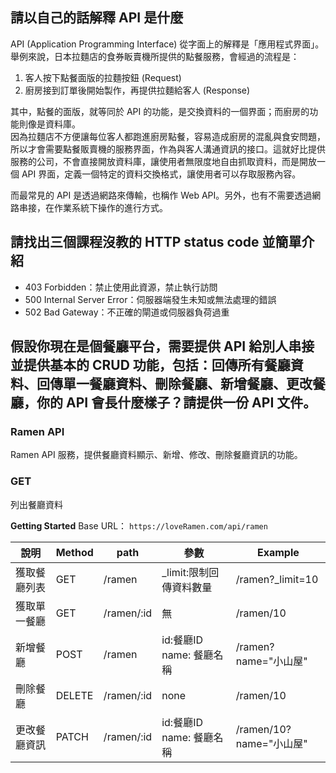 ## 請以自己的話解釋 API 是什麼
API (Application Programming Interface) 從字面上的解釋是「應用程式界面」。舉例來說，日本拉麵店的食券眅賣機所提供的點餐服務，會經過的流程是：  
1. 客人按下點餐面版的拉麵按鈕 (Request)
2. 廚房接到訂單後開始製作，再提供拉麵給客人 (Response)

其中，點餐的面版，就等同於 API 的功能，是交換資料的一個界面；而廚房的功能則像是資料庫。  
因為拉麵店不方便讓每位客人都跑進廚房點餐，容易造成廚房的混亂與食安問題，所以才會需要點餐販賣機的服務界面，作為與客人溝通資訊的接口。這就好比提供服務的公司，不會直接開放資料庫，讓使用者無限度地自由抓取資料，而是開放一個 API 界面，定義一個特定的資料交換格式，讓使用者可以存取服務內容。

而最常見的 API 是透過網路來傳輸，也稱作 Web API。另外，也有不需要透過網路串接，在作業系統下操作的進行方式。

## 請找出三個課程沒教的 HTTP status code 並簡單介紹
- 403 Forbidden：禁止使用此資源，禁止執行訪問   
- 500 Internal Server Error：伺服器端發生未知或無法處理的錯誤    
- 502 Bad Gateway：不正確的閘道或伺服器負荷過重  


## 假設你現在是個餐廳平台，需要提供 API 給別人串接並提供基本的 CRUD 功能，包括：回傳所有餐廳資料、回傳單一餐廳資料、刪除餐廳、新增餐廳、更改餐廳，你的 API 會長什麼樣子？請提供一份 API 文件。

### Ramen API
Ramen API 服務，提供餐廳資料顯示、新增、修改、刪除餐廳資訊的功能。

### GET 
列出餐廳資料

**Getting Started**
Base URL： `https://loveRamen.com/api/ramen`

| 說明     | Method | path       | 參數                   | Example             |
|--------|--------|------------|----------------------|----------------|
| 獲取餐廳列表 | GET    | /ramen     | _limit:限制回傳資料數量           | /ramen?_limit=10 |
| 獲取單一餐廳 | GET    | /ramen/:id | 無                    | /ramen/10      |
| 新增餐廳   | POST   | /ramen     | id:餐廳ID name: 餐廳名稱 | /ramen?name="小山屋"              |
| 刪除餐廳   | DELETE   | /ramen/:id     | none | /ramen/10               |
| 更改餐廳資訊   | PATCH   | /ramen/:id     | id:餐廳ID name: 餐廳名稱 | /ramen/10?name="小山屋"             |



